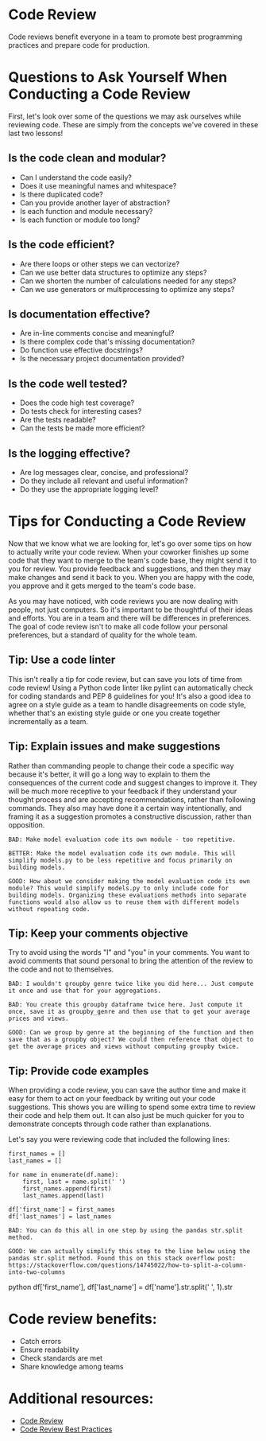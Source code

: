 # Code Review

Code reviews benefit everyone in a team to promote best programming practices and prepare code for production.

# Questions to Ask Yourself When Conducting a Code Review

First, let's look over some of the questions we may ask ourselves while reviewing code. These are simply from the concepts we've covered in these last two lessons!

## Is the code clean and modular?

- Can I understand the code easily?
- Does it use meaningful names and whitespace?
- Is there duplicated code?
- Can you provide another layer of abstraction?
- Is each function and module necessary?
- Is each function or module too long?

## Is the code efficient?
- Are there loops or other steps we can vectorize?
- Can we use better data structures to optimize any steps?
- Can we shorten the number of calculations needed for any steps?
- Can we use generators or multiprocessing to optimize any steps?

## Is documentation effective?
- Are in-line comments concise and meaningful?
- Is there complex code that's missing documentation?
- Do function use effective docstrings?
- Is the necessary project documentation provided?

## Is the code well tested?
- Does the code high test coverage?
- Do tests check for interesting cases?
- Are the tests readable?
- Can the tests be made more efficient?

## Is the logging effective?
- Are log messages clear, concise, and professional?
- Do they include all relevant and useful information?
- Do they use the appropriate logging level?

# Tips for Conducting a Code Review

Now that we know what we are looking for, let's go over some tips on how to actually write your code review. When your coworker finishes up some code that they want to merge to the team's code base, they might send it to you for review. You provide feedback and suggestions, and then they may make changes and send it back to you. When you are happy with the code, you approve and it gets merged to the team's code base.

As you may have noticed, with code reviews you are now dealing with people, not just computers. So it's important to be thoughtful of their ideas and efforts. You are in a team and there will be differences in preferences. The goal of code review isn't to make all code follow your personal preferences, but a standard of quality for the whole team.

## Tip: Use a code linter

This isn't really a tip for code review, but can save you lots of time from code review! Using a Python code linter like pylint can automatically check for coding standards and PEP 8 guidelines for you! It's also a good idea to agree on a style guide as a team to handle disagreements on code style, whether that's an existing style guide or one you create together incrementally as a team.

## Tip: Explain issues and make suggestions
Rather than commanding people to change their code a specific way because it's better, it will go a long way to explain to them the consequences of the current code and suggest changes to improve it. They will be much more receptive to your feedback if they understand your thought process and are accepting recommendations, rather than following commands. They also may have done it a certain way intentionally, and framing it as a suggestion promotes a constructive discussion, rather than opposition.
```
BAD: Make model evaluation code its own module - too repetitive.

BETTER: Make the model evaluation code its own module. This will simplify models.py to be less repetitive and focus primarily on building models.

GOOD: How about we consider making the model evaluation code its own module? This would simplify models.py to only include code for building models. Organizing these evaluations methods into separate functions would also allow us to reuse them with different models without repeating code.
```

## Tip: Keep your comments objective

Try to avoid using the words "I" and "you" in your comments. You want to avoid comments that sound personal to bring the attention of the review to the code and not to themselves.
```
BAD: I wouldn't groupby genre twice like you did here... Just compute it once and use that for your aggregations.

BAD: You create this groupby dataframe twice here. Just compute it once, save it as groupby_genre and then use that to get your average prices and views.

GOOD: Can we group by genre at the beginning of the function and then save that as a groupby object? We could then reference that object to get the average prices and views without computing groupby twice.
```

## Tip: Provide code examples
When providing a code review, you can save the author time and make it easy for them to act on your feedback by writing out your code suggestions. This shows you are willing to spend some extra time to review their code and help them out. It can also just be much quicker for you to demonstrate concepts through code rather than explanations.

Let's say you were reviewing code that included the following lines:
```
first_names = []
last_names = []

for name in enumerate(df.name):
    first, last = name.split(' ')
    first_names.append(first)
    last_names.append(last)

df['first_name'] = first_names
df['last_names'] = last_names

BAD: You can do this all in one step by using the pandas str.split method.

GOOD: We can actually simplify this step to the line below using the pandas str.split method. Found this on this stack overflow post: https://stackoverflow.com/questions/14745022/how-to-split-a-column-into-two-columns
```
python df['first_name'], df['last_name'] = df['name'].str.split(' ', 1).str

# Code review benefits:

- Catch errors
- Ensure readability
- Check standards are met
- Share knowledge among teams

# Additional resources:

- [Code Review](https://github.com/lyst/MakingLyst/tree/master/code-reviews)
- [Code Review Best Practices](https://www.kevinlondon.com/2015/05/05/code-review-best-practices.html)